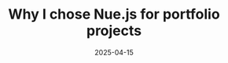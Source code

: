 ---
title: Why I chose Nue.js for portfolio projects
og: img/blog.jpg
thumb: img/blog.jpg
date: 2025-04-15
---